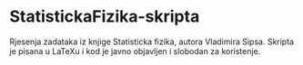 # StatistickaFizika-skripta
Rjesenja zadataka iz knjige Statisticka fizika, autora Vladimira Sipsa. 
Skripta je pisana u LaTeXu i kod je javno objavljen i slobodan za koristenje.
